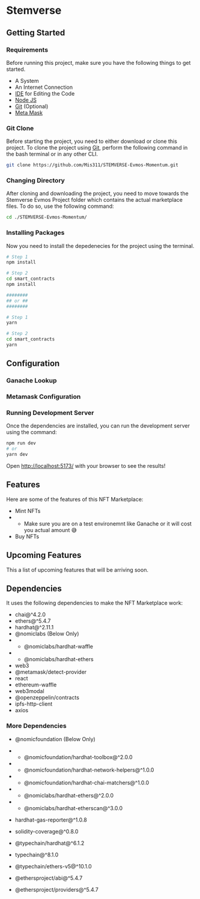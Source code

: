 # Stemverse

<!-- This is one of the projects made for the hackathons about creating  -->

## Getting Started

### Requirements

Before running this project, make sure you have the following things to get started.

- A System
- An Internet Connection
- [IDE](https://www.google.com/search?q=IDE+Examples&ei=YRVaYp65ObyM9u8P4tOpyAI&ved=0ahUKEwje7ZaGsZf3AhU8hv0HHeJpCikQ4dUDCA4&uact=5&oq=IDE+Examples&gs_lcp=Cgdnd3Mtd2l6EAMyBwgAEEcQsAMyBwgAEEcQsAMyBwgAEEcQsAMyBwgAEEcQsAMyBwgAEEcQsAMyBwgAEEcQsAMyBwgAEEcQsAMyBwgAEEcQsAMyBwgAELADEEMyBwgAELADEENKBAhBGABKBAhGGABQfFh8YKYDaAFwAXgAgAEAiAEAkgEAmAEAoAEByAEKwAEB&sclient=gws-wiz) for Editing the Code
- [Node JS](https://nodejs.org/en/download/)
- [Git](https://git-scm.com/downloads) (Optional)
- [Meta Mask](https://metamask.io/download/)

### Git Clone

Before starting the project, you need to either download or clone this project. To clone the project using [Git](https://git-scm.com/downloads), perform the following command in the bash terminal or in any other CLI.

```bash
git clone https://github.com/Mis311/STEMVERSE-Evmos-Momentum.git
```

### Changing Directory

After cloning and downloading the project, you need to move towards the Stemverse Evmos Project folder which contains the actual marketplace files. To do so, use the following command:

```bash
cd ./STEMVERSE-Evmos-Momentum/
```

### Installing Packages

Now you need to install the depedenecies for the project using the terminal.

```bash
# Step 1
npm install

# Step 2
cd smart_contracts
npm install

########
## or ##
########

# Step 1
yarn

# Step 2
cd smart_contracts
yarn


```

## Configuration

### Ganache Lookup

### Metamask Configuration

### Running Development Server

Once the dependencies are installed, you can run the development server using the command:

```bash
npm run dev
# or
yarn dev
```

Open [http://localhost:5173/](http://localhost:5173/) with your browser to see the results!

## Features

Here are some of the features of this NFT Marketplace:

- Mint NFTs
- - Make sure you are on a test environemnt like Ganache or it will cost you actual amount 😅
- Buy NFTs

## Upcoming Features

This a list of upcoming features that will be arriving soon.

## Dependencies

It uses the following dependencies to make the NFT Marketplace work:

- chai@^4.2.0
- ethers@^5.4.7
- hardhat@^2.11.1
- @nomiclabs (Below Only)
- - @nomiclabs/hardhat-waffle
- - @nomiclabs/hardhat-ethers
- web3
- @metamask/detect-provider
- react
- ethereum-waffle
- web3modal
- @openzeppelin/contracts
- ipfs-http-client
- axios

### More Dependencies

- @nomicfoundation (Below Only)
- - @nomicfoundation/hardhat-toolbox@^2.0.0
- - @nomicfoundation/hardhat-network-helpers@^1.0.0
- - @nomicfoundation/hardhat-chai-matchers@^1.0.0
- - @nomiclabs/hardhat-ethers@^2.0.0
- - @nomiclabs/hardhat-etherscan@^3.0.0

- hardhat-gas-reporter@^1.0.8
- solidity-coverage@^0.8.0
- @typechain/hardhat@^6.1.2
- typechain@^8.1.0
- @typechain/ethers-v5@^10.1.0
- @ethersproject/abi@^5.4.7
- @ethersproject/providers@^5.4.7

<!--
hardhat
@nomiclabs/hardhat-waffle
ethereum-waffle
chai
@nomiclabs/hardhat-ethers
ethers

hardhat@^2.11.1
@nomicfoundation/hardhat-toolbox@^2.0.0
@nomicfoundation/hardhat-network-helpers@^1.0.0
@nomicfoundation/hardhat-chai-matchers@^1.0.0
@nomiclabs/hardhat-ethers@^2.0.0
@nomiclabs/hardhat-etherscan@^3.0.0
chai@^4.2.0
ethers@^5.4.7
hardhat-gas-reporter@^1.0.8
solidity-coverage@^0.8.0
@typechain/hardhat@^6.1.2
typechain@^8.1.0
@typechain/ethers-v5@^10.1.0
@ethersproject/abi@^5.4.7
@ethersproject/providers@^5.4.7
-->
